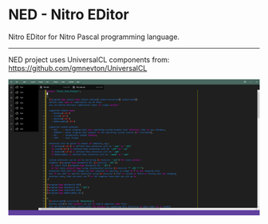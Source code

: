 # NED - Nitro EDitor

Nitro EDitor for Nitro Pascal programming language.

---

NED project uses UniversalCL components from: https://github.com/gmnevton/UniversalCL

![Nitro EDitor](../../git_res/ned1.png)
